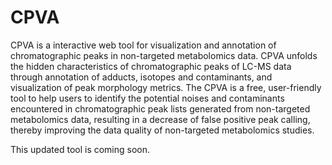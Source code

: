 # CPVA

CPVA is a interactive web tool for visualization and annotation of chromatographic peaks in non-targeted metabolomics data. CPVA unfolds the hidden characteristics of chromatographic peaks of LC-MS data through annotation of adducts, isotopes and contaminants, and visualization of peak morphology metrics. The CPVA is a free, user-friendly tool to help users to identify the potential noises and contaminants encountered in chromatographic peak lists generated from non-targeted metabolomics data, resulting in a decrease of false positive peak calling, thereby improving the data quality of non-targeted metabolomics studies.

This updated tool is coming soon.
  
